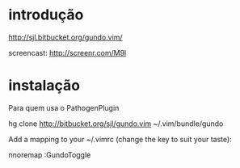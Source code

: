 # introdução

http://sjl.bitbucket.org/gundo.vim/

screencast: http://screenr.com/M9l

# instalação

Para quem usa o PathogenPlugin

hg clone http://bitbucket.org/sjl/gundo.vim ~/.vim/bundle/gundo

Add a mapping to your ~/.vimrc (change the key to suit your taste):

nnoremap <F5> :GundoToggle<CR>
